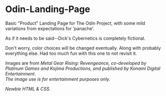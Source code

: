 # Odin-Landing-Page

<p>Basic "Product" Landing Page for The Odin Project, with some mild variations from expectations for 'panache'.</p>
<p>As if it needs to be said--Dick's Cybernetics is completely fictional.</p> 
<p>Don't worry, color choices will be changed eventually. Along with probably everything else. Had too much fun with this one to not revisit it.</p>
<p>Images are from <em>Metal Gear Rising: Revengeance<em>, co-developed by Platinum Games and Kojima Productions, and published by Konami Digital Entertainment. <br>The image use is for entertainment purposes only.</p>

<p>Newbie HTML & CSS.</p>
